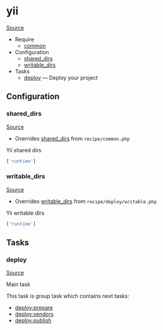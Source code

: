 <!-- DO NOT EDIT THIS FILE! -->
<!-- Instead edit recipe/yii.php -->
<!-- Then run bin/docgen -->

# yii

[Source](/recipe/yii.php)



* Require
  * [common](/docs/recipe/common.md)
* Configuration
  * [shared_dirs](#shared_dirs)
  * [writable_dirs](#writable_dirs)
* Tasks
  * [deploy](#deploy) — Deploy your project

## Configuration
### shared_dirs
[Source](https://github.com/deployphp/deployer/search?q=%22shared_dirs%22+in%3Afile+language%3Aphp+path%3Arecipe+filename%3Ayii.php)

* Overrides [shared_dirs](/docs/recipe/common.md#shared_dirs) from `recipe/common.php`

Yii shared dirs

```php title="Default value"
['runtime']
```


### writable_dirs
[Source](https://github.com/deployphp/deployer/search?q=%22writable_dirs%22+in%3Afile+language%3Aphp+path%3Arecipe+filename%3Ayii.php)

* Overrides [writable_dirs](/docs/recipe/deploy/writable.md#writable_dirs) from `recipe/deploy/writable.php`

Yii writable dirs

```php title="Default value"
['runtime']
```



## Tasks
### deploy
[Source](https://github.com/deployphp/deployer/search?q=%22deploy%22+in%3Afile+language%3Aphp+path%3Arecipe+filename%3Ayii.php)

Main task


This task is group task which contains next tasks:
* [deploy:prepare](/docs/recipe/common.md#deployprepare)
* [deploy:vendors](/docs/recipe/deploy/vendors.md#deployvendors)
* [deploy:publish](/docs/recipe/common.md#deploypublish)


